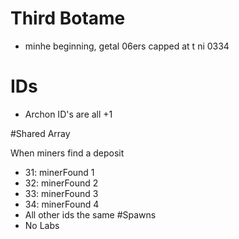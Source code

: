 # Third Botame
- minhe beginning, getal 06ers capped at t ni 0334

# IDs
- Archon ID's are all +1

#Shared Array

When miners find a deposit
- 31: minerFound 1
- 32: minerFound 2
- 33: minerFound 3
- 34: minerFound 4
- All other ids the same
#Spawns
- No Labs